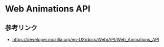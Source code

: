 # Web Animations API


## 参考リンク
* https://developer.mozilla.org/en-US/docs/Web/API/Web_Animations_API